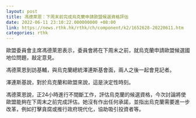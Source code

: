 ```yaml
---
layout: post
title: 馮德萊恩：下周末前完成烏克蘭申請歐盟候選資格評估
date: 2022-06-11 23:10:22.000000000 +08:00
link: https://news.rthk.hk/rthk/ch/component/k2/1652628-20220611.htm
categories: rthk
---
```


歐盟委員會主席馮德萊恩表示，委員會將在下周末之前，就烏克蘭申請歐盟候選國地位問題，敲定意見。

馮德萊恩到訪基輔，與烏克蘭總統澤連斯基會面，兩人之後一起會見記者。

澤連斯基說，對於烏克蘭和歐盟來說，這是決定性時刻。

馮德萊恩說，正24小時進行不間斷工作，評估烏克蘭的候選資格，今次討論將使歐盟能夠在下周末之前完成評估。她沒有作出任何承諾，並指出烏克蘭需要進一步改革，例如打擊貪腐或推行政府現代化，協助吸引投資者等。
